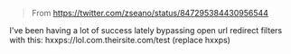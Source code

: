 > From https://twitter.com/zseano/status/847295384430956544

I've been having a lot of success lately bypassing open url redirect filters with this: hxxps://lol.com\.theirsite.com/test (replace hxxps)
